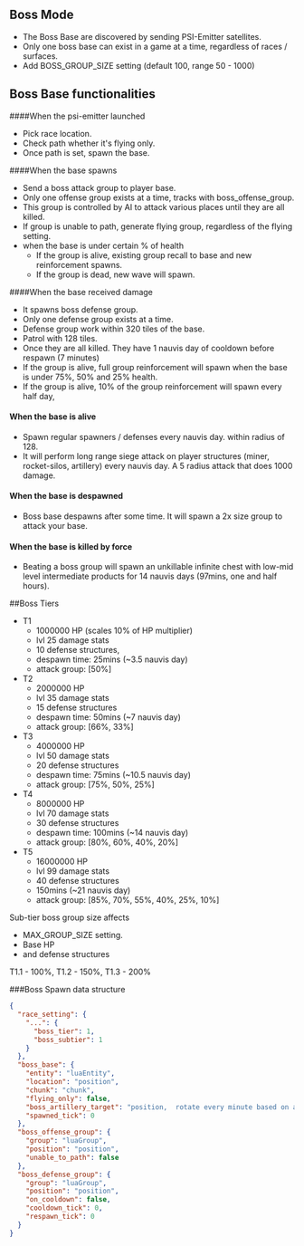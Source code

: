## Boss Mode 

- The Boss Base are discovered by sending PSI-Emitter satellites.
- Only one boss base can exist in a game at a time, regardless of races / surfaces.
- Add BOSS_GROUP_SIZE setting (default 100, range 50 - 1000)

## Boss Base functionalities
####When the psi-emitter launched
- Pick race location.
- Check path whether it's flying only.
- Once path is set, spawn the base.

####When the base spawns
- Send a boss attack group to player base. 
- Only one offense group exists at a time, tracks with boss_offense_group.
- This group is controlled by AI to attack various places until they are all killed.
- If group is unable to path, generate flying group, regardless of the flying setting.
- when the base is under certain % of health
  - If the group is alive, existing group recall to base and new reinforcement spawns. 
  - If the group is dead, new wave will spawn.


####When the base received damage
- It spawns boss defense group.
- Only one defense group exists at a time.
- Defense group work within 320 tiles of the base.
- Patrol with 128 tiles.
- Once they are all killed.  They have 1 nauvis day of cooldown before respawn (7 minutes)
- If the group is alive, full group reinforcement will spawn when the base is under 75%, 50% and 25% health.
- If the group is alive, 10% of the group reinforcement will spawn every half day, 

#### When the base is alive
- Spawn regular spawners / defenses every nauvis day.  within radius of 128.
- It will perform long range siege attack on player structures (miner, rocket-silos, artillery) every nauvis day.  A 5 radius attack that does 1000 damage.

#### When the base is despawned
- Boss base despawns after some time. It will spawn a 2x size group to attack your base.

#### When the base is killed by force
- Beating a boss group will spawn an unkillable infinite chest with low-mid level intermediate products for 14 nauvis days (97mins, one and half hours).

##Boss Tiers
- T1 
  - 1000000 HP (scales 10% of HP multiplier)
  - lvl 25 damage stats
  - 10 defense structures, 
  - despawn time: 25mins (~3.5 nauvis day)
  - attack group: [50%]
- T2 
  - 2000000 HP
  - lvl 35 damage stats
  - 15 defense structures
  - despawn time: 50mins (~7 nauvis day)
  - attack group: [66%, 33%]
- T3 
  - 4000000 HP
  - lvl 50 damage stats
  - 20 defense structures
  - despawn time: 75mins  (~10.5 nauvis day)
  - attack group: [75%, 50%, 25%]
- T4
  - 8000000 HP
  - lvl 70 damage stats
  - 30 defense structures
  - despawn time: 100mins (~14 nauvis day)
  - attack group: [80%, 60%, 40%, 20%]
- T5 
  - 16000000 HP
  - lvl 99 damage stats
  - 40 defense structures
  - 150mins (~21 nauvis day)
  - attack group: [85%, 70%, 55%, 40%, 25%, 10%]

Sub-tier boss group size affects
- MAX_GROUP_SIZE setting.  
- Base HP
- and defense structures

T1.1 - 100%, T1.2 - 150%, T1.3 - 200%


###Boss Spawn data structure

```json
{
  "race_setting": {
    "...": {
      "boss_tier": 1,
      "boss_subtier": 1
    }
  },
  "boss_base": {
    "entity": "luaEntity",
    "location": "position",
    "chunk": "chunk",
    "flying_only": false,
    "boss_artillery_target": "position,  rotate every minute based on attackable chunk",
    "spawned_tick": 0
  },
  "boss_offense_group": {
    "group": "luaGroup",
    "position": "position",
    "unable_to_path": false
  },
  "boss_defense_group": {
    "group": "luaGroup",
    "position": "position",
    "on_cooldown": false,
    "cooldown_tick": 0,
    "respawn_tick": 0
  }
}
```